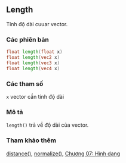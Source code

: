 ## Length
Tính độ dài cuuar vector.

### Các phiên bản
```glsl
float length(float x)  
float length(vec2 x)  
float length(vec3 x)  
float length(vec4 x)
```

### Các tham số
```x``` vector cần tính độ dài

### Mô tả
```length()``` trả về độ dài của vector.

<div class="codeAndCanvas" data="../07/circle-making.frag"></div>

### Tham khảo thêm

[distance()](/glossary/?lan=vi&search=distance), [normalize()](/glossary/?lan=vi&search=normalize), [Chương 07: Hình dạng](/07/?lan=vi)
